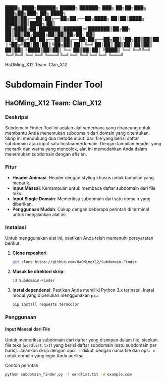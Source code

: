 ████╗  ████╗██████╗  █████╗  ██████╗ ███╗   ██╗██╗███╗   ███╗██╗███╗   ██╗
████╗ ████║██╔══██╗██╔══██╗██╔══██╗████╗  ██║██║████╗ ████║██║████╗  ██║
██╔████╔██║███████║██████╔╝███████║██╔██╗ ██║██║██╔████╔██║██║██╔██╗ ██║
██║╚██╔╝██║██╔══██║██╔══██╗██╔══██╗██║╚██╗██║██║██║╚██╔╝██║██║██║╚██╗██║
██║ ╚═╝ ██║██║  ██║██║  ██║██║  ██║██║ ╚████║██║██║ ╚═╝ ██║██║██║ ╚████║
╚═╝     ╚═╝╚═╝  ╚═╝╚═╝  ╚═╝╚═╝  ╚═══╝╚═╝╚═╝     ╚═╝╚═╝╚═╝   ╚═══╝

HaOMing_X12 Team: Clan_X12



# Subdomain Finder Tool

## HaOMing_X12 Team: Clan_X12

### Deskripsi

Subdomain Finder Tool ini adalah alat sederhana yang dirancang untuk membantu Anda menemukan subdomain dari domain yang ditentukan. Skrip ini mendukung dua metode input: dari file yang berisi daftar subdomain atau input satu hostname/domain. Dengan tampilan header yang menarik dan warna yang mencolok, alat ini memudahkan Anda dalam menemukan subdomain dengan efisien.

### Fitur

- **Header Animasi**: Header dengan styling khusus untuk tampilan yang menarik.
- **Input Massal**: Kemampuan untuk membaca daftar subdomain dari file teks.
- **Input Single Domain**: Memeriksa subdomain dari satu domain yang diberikan.
- **Penggunaan Mudah**: Cukup dengan beberapa perintah di terminal untuk menjalankan alat ini.

### Instalasi

Untuk menggunakan alat ini, pastikan Anda telah memenuhi persyaratan berikut:

1. **Clone repositori**: 
    ```bash
    git clone https://github.com/HaOMingX12/Subdomain-Finder
    ```
2. **Masuk ke direktori skrip**:
    ```bash
    cd Subdomain-Finder
    ```
3. **Instal dependensi**:
    Pastikan Anda memiliki Python 3.x terinstal. Instal modul yang diperlukan menggunakan `pip`:
    ```bash
    pip install requests termcolor
    ```

### Penggunaan

#### Input Massal dari File

Untuk memeriksa subdomain dari daftar yang disimpan dalam file, siapkan file teks (`wordlist.txt`) yang berisi daftar subdomain (satu subdomain per baris). Jalankan skrip dengan opsi `-f` diikuti dengan nama file dan opsi `-d` untuk domain yang ingin Anda periksa.

Contoh perintah:
```bash
python subdomain_finder.py -f wordlist.txt -d example.com
